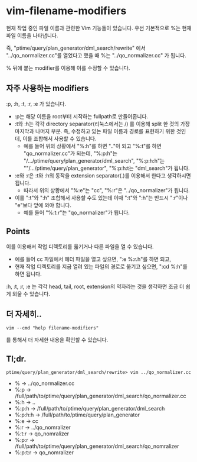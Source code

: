 # vim-filename-modifiers

현재 작업 중인 파일 이름과 관련한 Vim 기능들이 있습니다. 우선 기본적으로 %는 현재 파일 이름을 나타냅니다.

즉, "ptime/query/plan_generator/dml_search/rewrite" 에서 "../qo_normalizer.cc"를 열었다고 했을 때
%는 "../qo_normalizer.cc" 가 됩니다.

% 뒤에 붙는 modifier를 이용해 이를 수정할 수 있습니다.

## 자주 사용하는 modifiers

:p, :h, :t, :r, :e 가 있습니다.

* :p는 해당 이름을 root부터 시작하는 fullpath로 만들어줍니다.
* :t와 :h는 각각 directory separator(리눅스에서는 /) 를 이용해 split 한 것의 가장 마지막과 나머지 부분. 즉, 수정하고 있는 파일 이름과 경로를 표현하기 위한 것인데, 이를 조합해서 사용할 수 있습니다.
    * 예를 들어 위의 상황에서 "%:h"를 하면 ".."이 되고 "%:t"를 하면 "qo_normalizer.cc"가 되는데, "%:p:h"는 "/.../ptime/query/plan_generator/dml_search", "%:p:h:h"는 ""/.../ptime/query/plan_generator", "%:p:h:t는 "dml_search"가 됩니다.
* :e와 :r은 :t와 :h의 동작을 extension separator(.)를 이용해서 한다고 생각하시면 됩니다.
    * 따라서 위의 상황에서 "%:e"는 "cc", "%:r"은 "../qo_normalizer"가 됩니다.
* 이를 ":t"와 ":h" 조합해서 사용할 수도 있는데 이때 ":t"와 ":h"는 반드시 ":r"이나 "e"보다 앞에 와야 합니다.
    * 예를 들어 "%:t:r"는 "qo_normalizer"가 됩니다.

## Points

이를 이용해서 작업 디렉토리를 옮기거나 다른 파일을 열 수 있습니다.

* 예를 들어 cc 파일에서 헤더 파일을 열고 싶으면, ":e %:r.h"를 하면 되고,
* 현재 작업 디렉토리를 지금 열려 있는 파일의 경로로 옮기고 싶으면, ":cd %:h"를 하면 됩니다.

:h, :t, :r, :e 는 각각 head, tail, root, extension의 약자라는 것을 생각하면 조금 더 쉽게 외울 수 있습니다.

## 더 자세히..

```
vim --cmd "help filename-modifiers"
```

를 통해서 더 자세한 내용을 확인할 수 있습니다.

## Tl;dr.

```
ptime/query/plan_generator/dml_search/rewrite> vim ../qo_normalizer.cc
```

* % -> ../qo_normalizer.cc
* %:p -> /full/path/to/ptime/query/plan_generator/dml_search/qo_normalizer.cc
* %:h -> ..
* %:p:h -> /full/path/to/ptime/query/plan_generator/dml_search
* %:p:h:h -> /full/path/to/ptime/query/plan_generator
* %:e -> cc
* %:r -> ../qo_nomralizer
* %:t:r -> qo_nomralizer
* %:p:r -> /full/path/to/ptime/query/plan_generator/dml_search/qo_nomralizer
* %:p:t:r -> qo_nomralizer
